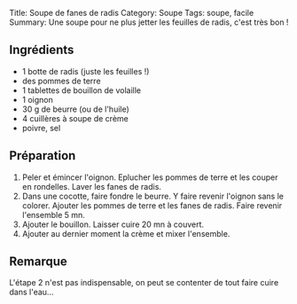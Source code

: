 Title: Soupe de fanes de radis 
Category: Soupe
Tags: soupe, facile
Summary: Une soupe pour ne plus jetter les feuilles de radis, c'est très bon !

## Ingrédients
- 1 botte de radis (juste les feuilles !)
- des pommes de terre
- 1 tablettes de bouillon de volaille
- 1 oignon
- 30 g de beurre (ou de l'huile)
- 4 cuillères à soupe de crème
- poivre, sel


## Préparation
1. Peler et émincer l'oignon. Eplucher les pommes de terre et les couper en rondelles. Laver les fanes de radis.
2. Dans une cocotte, faire fondre le beurre. Y faire revenir l'oignon sans le colorer. Ajouter les pommes de terre et les fanes de radis. Faire revenir l'ensemble 5 mn.
3. Ajouter le bouillon. Laisser cuire 20 mn à couvert.
4. Ajouter au dernier moment la crème et mixer l'ensemble.

## Remarque
L'étape 2 n'est pas indispensable, on peut se contenter de tout faire cuire dans l'eau...
